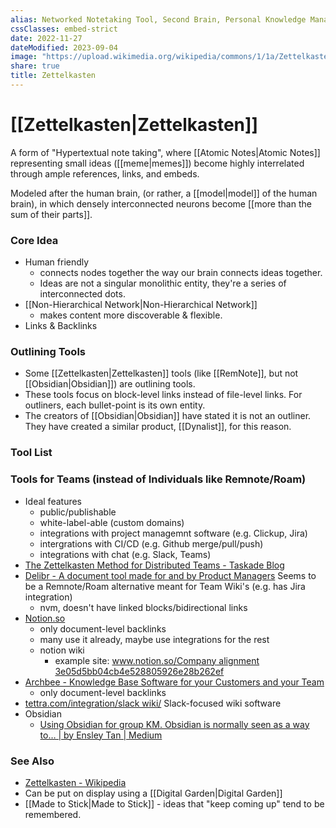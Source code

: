 ```yaml
---
alias: Networked Notetaking Tool, Second Brain, Personal Knowledge Management Tool, PKM, PKMT
cssClasses: embed-strict
date: 2022-11-27
dateModified: 2023-09-04
image: "https://upload.wikimedia.org/wikipedia/commons/1/1a/Zettelkasten_paper_schematic.png"
share: true
title: Zettelkasten
---
```


# [[Zettelkasten|Zettelkasten]]

A form of "Hypertextual note taking", where [[Atomic Notes|Atomic Notes]] representing small ideas ([[meme|memes]]) become highly interrelated through ample references, links, and embeds.

Modeled after the human brain, (or rather, a [[model|model]] of the human brain), in which densely interconnected neurons become [[more than the sum of their parts]].

### Core Idea

- Human friendly
	-   connects nodes together the way our brain connects ideas together.
	-   Ideas are not a singular monolithic entity, they're a series of interconnected dots.
- [[Non-Hierarchical Network|Non-Hierarchical Network]]
	- makes content more discoverable & flexible.
- Links & Backlinks

### Outlining Tools

- Some [[Zettelkasten|Zettelkasten]] tools (like [[RemNote]], but not [[Obsidian|Obsidian]]) are outlining tools.
- These tools focus on block-level links instead of file-level links. For outliners, each bullet-point is its own entity. 
- The creators of [[Obsidian|Obsidian]] have stated it is not an outliner. They have created a similar product, [[Dynalist]], for this reason. 

### Tool List



### Tools for Teams (instead of Individuals like Remnote/Roam)

-   Ideal features
	-   public/publishable
	-   white-label-able (custom domains)
	-   integrations with project managemnt software (e.g. Clickup, Jira)
	-   intergrations with CI/CD (e.g. Github merge/pull/push)
	-   integrations with chat (e.g. Slack, Teams)
-   [The Zettelkasten Method for Distributed Teams - Taskade Blog](https://www.taskade.com/blog/zettelkasten-method-software-remote-work/)
-   [Delibr - A document tool made for and by Product Managers](https://www.delibr.com/) Seems to be a Remnote/Roam alternative meant for Team Wiki's (e.g. has Jira integration)
	-   nvm, doesn't have linked blocks/bidirectional links
-   [Notion.so](https://www.remnote.com/doc/3XD5HwB67xTZxPmTi)
	-   only document-level backlinks
	-   many use it already, maybe use integrations for the rest
	-   notion wiki
		-   example site: [www.notion.so/Company alignment 3e05d5bb04cb4e528805926e28b262ef](https://www.notion.so/Company-alignment-3e05d5bb04cb4e528805926e28b262ef)
-   [Archbee - Knowledge Base Software for your Customers and your Team](https://www.archbee.io/)
	-   only document-level backlinks
-   [tettra.com/integration/slack wiki/](https://tettra.com/integration/slack-wiki/) Slack-focused wiki software
- Obsidian
	- [Using Obsidian for group KM. Obsidian is normally seen as a way to… | by Ensley Tan | Medium](https://medium.com/@ensleytan/using-obsidian-for-group-km-145646068cd7)

### See Also

- [Zettelkasten - Wikipedia](https://en.wikipedia.org/wiki/Zettelkasten)
- Can be put on display using a [[Digital Garden|Digital Garden]] 
- [[Made to Stick|Made to Stick]] - ideas that "keep coming up" tend to be remembered.
